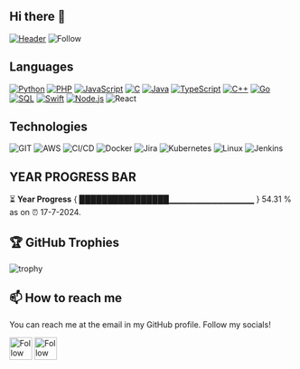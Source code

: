 ## Hi there 👋

[![Header](https://raw.githubusercontent.com/asijit-paul-mapup/asijit-paul-mapup/main/asijit_gif.gif)](https://www.linkedin.com/in/asijit-paul-2142881a2/)
![Follow](https://img.shields.io/github/followers/asijit-paul-mapup?label=Follow&style=social)

## Languages

[![Python](https://img.shields.io/badge/-Python-000?&logo=python)](https://github.com/asijit-paul-mapup?tab=repositories&q=&type=&language=python)
[![PHP](https://img.shields.io/badge/-Php-000?&logo=Php)](https://github.com/asijit-paul-mapup?tab=repositories&q=&type=&language=php)
[![JavaScript](https://img.shields.io/badge/-JavaScript-000?&logo=JavaScript&logoColor=ddc508)](https://github.com/asijit-paul-mapup?tab=repositories&q=&type=&language=javascript)
[![C](https://img.shields.io/badge/-C-000?&logo=C)](https://github.com/asijit-paul-mapup?tab=repositories&q=&type=&language=c)
[![Java](https://img.shields.io/badge/-Java-000?&logo=Java&logoColor=007396)](https://github.com/asijit-paul-mapup?tab=repositories&q=&type=&language=java)
[![TypeScript](https://img.shields.io/badge/-TypeScript-000?&logo=TypeScript&logoColor=007ACC)](https://github.com/asijit-paul-mapup?tab=repositories&q=&type=&language=typescript)
[![C++](https://img.shields.io/badge/-C++-000?&logo=c%2b%2b&logoColor=00599C)](https://github.com/asijit-paul-mapup?tab=repositories&q=&type=&language=cpp)
[![Go](https://img.shields.io/badge/-Golang-000?&logo=go)](https://github.com/asijit-paul-mapup?tab=repositories&q=&type=&language=go)
[![SQL](https://img.shields.io/badge/-SQL-000?&logo=MySQL&logoColor=4479A1)](https://github.com/asijit-paul-mapup?tab=repositories&q=&type=&language=sql)
[![Swift](https://img.shields.io/badge/-Swift-000?&logo=Swift)](https://github.com/asijit-paul-mapup?tab=repositories&q=&type=&language=swift)
[![Node.js](https://img.shields.io/badge/-Node.js-000?&logo=node.js)](https://github.com/asijit-paul-mapup?tab=repositories&q=&type=&language=node)
![React](https://img.shields.io/badge/-React-000?&logo=React)

## Technologies

![GIT](https://img.shields.io/badge/-Git-000?&logo=Git)
![AWS](https://img.shields.io/badge/-AWS-000?&logo=Amazon-AWS&logoColor=FF9900)
![CI/CD](https://img.shields.io/badge/-CI%2FCD-000?&logo=CircleCI&logoColor=888)
![Docker](https://img.shields.io/badge/-Docker-000?&logo=Docker)
![Jira](https://img.shields.io/badge/-Jira-000?&logo=Jira-Software&logoColor=0052CC)
![Kubernetes](https://img.shields.io/badge/-Kubernetes-000?&logo=Kubernetes)
![Linux](https://img.shields.io/badge/-Linux-000?&logo=Linux&logoColor=FCC624)
![Jenkins](https://img.shields.io/badge/-Jenkins-000?&logo=Jenkins)

## YEAR PROGRESS BAR

⏳ **Year Progress** { ████████████████▁▁▁▁▁▁▁▁▁▁▁▁▁▁ } 54.31 % as on ⏰ 17-7-2024.

## 🏆 GitHub Trophies

![trophy](https://github-profile-trophy.vercel.app/?username=asijit-paul-mapup&theme=nord&column=8)


## 📫 How to reach me

You can reach me at the email in my GitHub profile. Follow my socials!

[<img src="https://raw.githubusercontent.com/Raymo111/Raymo111/master/socials/linkedin.png" height="40em" align="center" alt="Follow Raymo111 on LinkedIn" title="Follow Asijit on Instagram"/>](https://www.linkedin.com/in/asijit-paul-2142881a2/)
[<img src="https://raw.githubusercontent.com/Raymo111/Raymo111/master/socials/twitter.svg" height="40em" align="center" alt="Follow Raym0111 on Twitter" title="Follow Asijit on Instagram"/>](https://twitter.com/asijit_paul)

